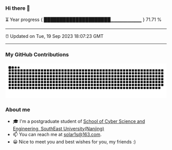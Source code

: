 ### Hi there 👋

⏳ Year progress { █████████████████████▁▁▁▁▁▁▁▁▁ } 71.71 %

---

⏰ Updated on Tue, 19 Sep 2023 18:07:23 GMT

---
### My GitHub Contributions    

![](https://raw.githubusercontent.com/chenzongyao200127/chenzongyao200127/main/assets/github-contribution-grid-snake.svg)          

### About me   

- 🎓 I'm a postgraduate student of [School of Cyber Science and Engineering, SouthEast University(Nanjing)](https://www.seu.edu.cn/)
- 📫 You can reach me at [solar1s@163.com](mailto:solar1s@163.com).
- 😀 Nice to meet you and best wishes for you, my friends :)  



